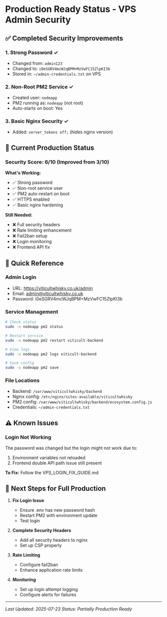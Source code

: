 # Production Ready Status - VPS Admin Security

## ✅ Completed Security Improvements

### 1. **Strong Password** ✓
- Changed from: `admin123` 
- Changed to: `i0eSGRV4mcWJqBPM+MzVwFC15ZlpKI3b`
- Stored in: `~/admin-credentials.txt` on VPS

### 2. **Non-Root PM2 Service** ✓
- Created user: `nodeapp`
- PM2 running as: `nodeapp` (not root)
- Auto-starts on boot: Yes

### 3. **Basic Nginx Security** ✓
- Added: `server_tokens off;` (hides nginx version)

## 🔧 Current Production Status

### Security Score: 6/10 (Improved from 3/10)

**What's Working:**
- ✅ Strong password
- ✅ Non-root service user
- ✅ PM2 auto-restart on boot
- ✅ HTTPS enabled
- ✅ Basic nginx hardening

**Still Needed:**
- ❌ Full security headers
- ❌ Rate limiting enhancement
- ❌ Fail2ban setup
- ❌ Login monitoring
- ❌ Frontend API fix

## 📝 Quick Reference

### Admin Login
- URL: https://viticultwhisky.co.uk/admin
- Email: admin@viticultwhisky.co.uk
- Password: i0eSGRV4mcWJqBPM+MzVwFC15ZlpKI3b

### Service Management
```bash
# Check status
sudo -u nodeapp pm2 status

# Restart service
sudo -u nodeapp pm2 restart viticult-backend

# View logs
sudo -u nodeapp pm2 logs viticult-backend

# Save config
sudo -u nodeapp pm2 save
```

### File Locations
- Backend: `/var/www/viticultwhisky/backend`
- Nginx config: `/etc/nginx/sites-available/viticultwhisky`
- PM2 config: `/var/www/viticultwhisky/backend/ecosystem.config.js`
- Credentials: `~/admin-credentials.txt`

## ⚠️ Known Issues

### Login Not Working
The password was changed but the login might not work due to:
1. Environment variables not reloaded
2. Frontend double API path issue still present

**To Fix:** Follow the VPS_LOGIN_FIX_GUIDE.md

## 🚀 Next Steps for Full Production

1. **Fix Login Issue**
   - Ensure .env has new password hash
   - Restart PM2 with environment update
   - Test login

2. **Complete Security Headers**
   - Add all security headers to nginx
   - Set up CSP properly

3. **Rate Limiting**
   - Configure fail2ban
   - Enhance application rate limits

4. **Monitoring**
   - Set up login attempt logging
   - Configure alerts for failures

---
*Last Updated: 2025-07-23*
*Status: Partially Production Ready*